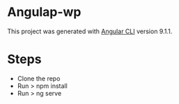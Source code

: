 # Angulap-wp

This project was generated with [Angular CLI](https://github.com/angular/angular-cli) version 9.1.1.

# Steps
* Clone the repo
* Run > npm install
* Run > ng serve